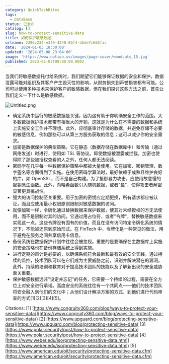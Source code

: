 ```yaml
---
category: QuickTechBites
tags:
  - DataBase
status: 已发布
catalog: []
slug: how-to-protect-sensitive-data
title: 如何保护敏感数据
urlname: 2396c234-e3f9-4248-85f4-d5de7c665fac
date: '2024-01-03 18:30:00'
updated: '2024-05-08 23:04:00'
image: 'https://www.notion.so/images/page-cover/woodcuts_15.jpg'
published: 2023-01-03T08:00:00.000Z
---
```


当我们将敏感数据托付给系统时，我们期望它们能够保证数据的安全和保护。数据泄露可能对组织及其客户产生毁灭性的影响，从财务损失到声誉损害都有可能。公司可以使用多种技术来保护客户的敏感数据，但在我们探讨这些方法之前，首先让我们定义一下什么是敏感数据。


![Untitled.png](https://prod-files-secure.s3.us-west-2.amazonaws.com/5d24fe63-e567-4804-86f9-9fdc62e13082/aa7e6578-50d6-4f37-a4e4-28071bd0fba3/Untitled.png?X-Amz-Algorithm=AWS4-HMAC-SHA256&X-Amz-Content-Sha256=UNSIGNED-PAYLOAD&X-Amz-Credential=ASIAZI2LB466UFQM4W7A%2F20250212%2Fus-west-2%2Fs3%2Faws4_request&X-Amz-Date=20250212T213313Z&X-Amz-Expires=3600&X-Amz-Security-Token=IQoJb3JpZ2luX2VjEN3%2F%2F%2F%2F%2F%2F%2F%2F%2F%2FwEaCXVzLXdlc3QtMiJHMEUCIQDNWStpgviXZP6O26JTRTZOvksO0hGj5P%2Bw2QpQawwlkwIgAPxyWZtU3QwA3%2F1E%2BobH%2BeUowOOc5lwPdm232kLy2ygqiAQI9v%2F%2F%2F%2F%2F%2F%2F%2F%2F%2FARAAGgw2Mzc0MjMxODM4MDUiDADKLwKeZIeMZ%2BtpPircA9otMUTzAT3oo8R2lxah8k4EBA3duYx%2BNTPCwh5P363FmgKgm06OkYr1CR3nD%2BWogO7SFpsR51pjMc6407wzaQ3a6SKifQVj11AuqXmB1XvLE9zQdZfei0nfMwYS%2BPnW4DasDvDQwEoqpagtc0Lh3ZU8AHRRyTKngWYVdAzP%2FMraWafxtxG65j4QwY8IxKma4CyXB0uK9i7R2MvLR4%2FYv0iFdDrvksAMvwWUct7sx%2FL6Yv4qgvSfEC4Z9QZ1NcnejmKpyZLnTCUSJkYXLhNESGajgmasiMghfIviO6ZCNrYDRqL09NBJfCiU4NuRfEAGaDhPDhOeW2uVAJNosfH536YYHL8wypMyzQBvl4FSeVAlruj3qtUaUziOgNR1OMjZpdFddMuJ31E18%2FUFLegy6QuHn5h9GSC6LcOvtqeKafmHeT7RT6D3ezngnv3GHPOGLqYFDZdzy8SC62KjpydTzCqfRdFDe4RIaYw9YEoaVEFysxoMnwPqm0rj7Ri2dnfvvoxo7b0jaY8n%2FamyUkdvfPhSqTESK%2B2cHvWra9SokJL5WWLgX1IcEWezG4YTI69Ju%2BR2kWBBNYpR9Wqx%2FNh7iOprIVHAS88Bq3LvI9ou4KXyk3GtUzgYMiY0Uj3JMJGMtL0GOqUB14dQ3UN8zdODB17ewB0QdCgeVV9pVxOF3Smw1SzlxA%2FNfXYtLgZ7ctTY4E5Ey4mb8mR4lbmGYyCMKQfg7DmYqo%2F%2BUo0sHtXScqtl6xOogrH3KMig%2BwUzxYe%2BSWrNwCcNSPZ6ZZG6W%2FCejERiajmngaYQkkEv4JkcPRxQzYlXw67VGTAAY6NPm5HGTBxp8%2Br1k8fHTGNlj%2FvFCU9wRYJ0ToCoIvpn&X-Amz-Signature=edb66b374417047803e2bc6a9b54cbaa347a9975ea2c87ca84d1d6a81110c857&X-Amz-SignedHeaders=host&x-id=GetObject)

- 确定系统中运行的敏感数据是关键，因为这有助于你明确安全工作的范围。大多数数据保护技术都带有相当大的开销，这就是为什么在不需要的数据和系统上实施安全工作并不理想。此外，应彻底审计存储的数据，并避免存储不必要的敏感信息，例如那些可以从第三方服务获取的信息；这可以减少你的安全需求。
- 加密是数据保护的典型策略。它在静态（数据存储在数据库中）和传输（通过网络发送）时进行，使用如 TSL 等协议。即使数据被泄露或拦截，加密也使得除了那些被授权查看的人之外，任何人都无法阅读。
- 密码学在几乎每一种数据保护策略中都被大量使用。它在加密、密钥管理、数字签名等方面得到了实施。在使用密码学算法时，最好依赖于成熟且维护良好的库，如 OpenSSL，而不是自己构建。为了抵御暴力攻击，应使用故意慢的密钥派生函数。此外，向哈希函数引入随机数据，或者"盐"，使得攻击者解密显著更具挑战性。
- 强大的访问控制至关重要。用于加密的密钥应定期更换，所有请求都应被认证，而且应使用最小权限原则限制对敏感数据的访问。
- 就像加密一样，令牌化通过替换数据来保护数据，使其对未经授权的方无法使用，而不是限制对其的访问。它通过用占位符，或者"令牌"，替换敏感数据来实现这一点。这些令牌没有固有的价值，而且在没有访问特定令牌化系统的情况下，不能被还原到原始形式。在 FinTech 中，令牌化是一种常见的做法，用于避免在服务之间共享信用卡信息。
- 备份系统在数据保护计划中往往会被忽视。重要的是要确保在主数据库上实施的安全策略也在备份存储系统上得到实施。
- 进行定期的审计是必要的，以确保系统符合最新和最有效的安全实践。通过持续的监控，技术团队可以在它们成为主要威胁之前，识别并解决潜在的漏洞。此外，持续的培训和教育对于提高技术团队的技能以及了解新出现的安全威胁至关重要。
- 保护敏感数据远非"设定并忘记"的任务，它需要一个持续的过程，需要在全方位上对安全进行承诺。高度安全的系统往往有一个共同点——他们的技术团队将安全融入到他们的文化中；从他们设计解决方案的方式，到他们进行代码审查的方式[1][2][3][4][5]。

Citations:
[1] [https://www.congruity360.com/blog/ways-to-protect-your-sensitive-data/](https://www.congruity360.com/blog/ways-to-protect-your-sensitive-data/)
[2] [https://www.upguard.com/blog/protecting-sensitive-data](https://www.upguard.com/blog/protecting-sensitive-data)
[3] [https://www.polar.security/post/how-to-protect-sensitive-data](https://www.polar.security/post/how-to-protect-sensitive-data)
[4] [https://www.weber.edu/iso/protecting-sensitive-data.html](https://www.weber.edu/iso/protecting-sensitive-data.html)
[5] [https://www.american.edu/oit/security/protecting-sensitive-data.cfm](https://www.american.edu/oit/security/protecting-sensitive-data.cfm)

